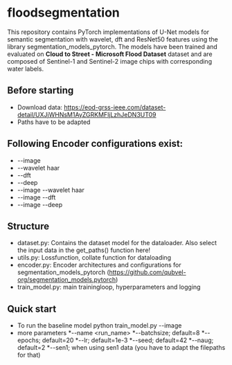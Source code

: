 # floodsegmentation

This repository contains PyTorch implementations of U-Net models for semantic segmentation with wavelet, dft and ResNet50 features using the library segmentation_models_pytorch.
The models have been trained and evaluated on **Cloud to Street - Microsoft Flood Dataset** dataset and are composed of Sentinel-1 and Sentinel-2 image chips with corresponding water labels.

## Before starting
* Download data: https://eod-grss-ieee.com/dataset-detail/UXJjWHNsM1AyZGRKMFljLzhJeDN3UT09
* Paths have to be adapted

## Following Encoder configurations exist:
* --image
* --wavelet haar
* --dft
* --deep
* --image --wavelet haar
* --image --dft
* --image --deep

## Structure
* dataset.py: Contains the dataset model for the dataloader. Also select the input data in the get_paths() function here!
* utils.py: Lossfunction, collate function for dataloading
* encoder.py: Encoder architectures and configurations for segmentation_models_pytorch (https://github.com/qubvel-org/segmentation_models.pytorch)
* train_model.py: main trainingloop, hyperparameters and logging

## Quick start
* To run the baseline model
    python train_model.py --image
* more parameters
    *--name <run_name>
    *--batchsize; default=8
    *--epochs; default=20
    *--lr; default=1e-3
    *--seed; default=42
    *--naug; default=2
    *--sen1; when using sen1 data (you have to adapt the filepaths for that)